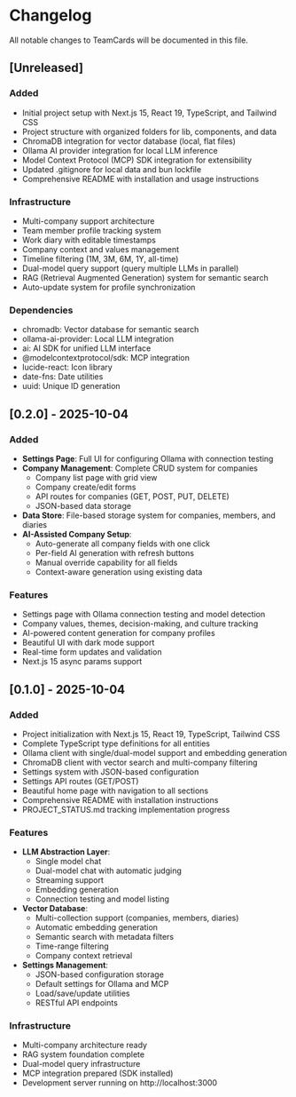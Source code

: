 # Changelog

All notable changes to TeamCards will be documented in this file.

## [Unreleased]

### Added
- Initial project setup with Next.js 15, React 19, TypeScript, and Tailwind CSS
- Project structure with organized folders for lib, components, and data
- ChromaDB integration for vector database (local, flat files)
- Ollama AI provider integration for local LLM inference
- Model Context Protocol (MCP) SDK integration for extensibility
- Updated .gitignore for local data and bun lockfile
- Comprehensive README with installation and usage instructions

### Infrastructure
- Multi-company support architecture
- Team member profile tracking system
- Work diary with editable timestamps
- Company context and values management
- Timeline filtering (1M, 3M, 6M, 1Y, all-time)
- Dual-model query support (query multiple LLMs in parallel)
- RAG (Retrieval Augmented Generation) system for semantic search
- Auto-update system for profile synchronization

### Dependencies
- chromadb: Vector database for semantic search
- ollama-ai-provider: Local LLM integration
- ai: AI SDK for unified LLM interface
- @modelcontextprotocol/sdk: MCP integration
- lucide-react: Icon library
- date-fns: Date utilities
- uuid: Unique ID generation

## [0.2.0] - 2025-10-04

### Added
- **Settings Page**: Full UI for configuring Ollama with connection testing
- **Company Management**: Complete CRUD system for companies
  - Company list page with grid view
  - Company create/edit forms
  - API routes for companies (GET, POST, PUT, DELETE)
  - JSON-based data storage
- **Data Store**: File-based storage system for companies, members, and diaries
- **AI-Assisted Company Setup**:
  - Auto-generate all company fields with one click
  - Per-field AI generation with refresh buttons
  - Manual override capability for all fields
  - Context-aware generation using existing data

### Features
- Settings page with Ollama connection testing and model detection
- Company values, themes, decision-making, and culture tracking
- AI-powered content generation for company profiles
- Beautiful UI with dark mode support
- Real-time form updates and validation
- Next.js 15 async params support

## [0.1.0] - 2025-10-04

### Added
- Project initialization with Next.js 15, React 19, TypeScript, Tailwind CSS
- Complete TypeScript type definitions for all entities
- Ollama client with single/dual-model support and embedding generation
- ChromaDB client with vector search and multi-company filtering
- Settings system with JSON-based configuration
- Settings API routes (GET/POST)
- Beautiful home page with navigation to all sections
- Comprehensive README with installation instructions
- PROJECT_STATUS.md tracking implementation progress

### Features
- **LLM Abstraction Layer**:
  - Single model chat
  - Dual-model chat with automatic judging
  - Streaming support
  - Embedding generation
  - Connection testing and model listing
- **Vector Database**:
  - Multi-collection support (companies, members, diaries)
  - Automatic embedding generation
  - Semantic search with metadata filters
  - Time-range filtering
  - Company context retrieval
- **Settings Management**:
  - JSON-based configuration storage
  - Default settings for Ollama and MCP
  - Load/save/update utilities
  - RESTful API endpoints

### Infrastructure
- Multi-company architecture ready
- RAG system foundation complete
- Dual-model query infrastructure
- MCP integration prepared (SDK installed)
- Development server running on http://localhost:3000

